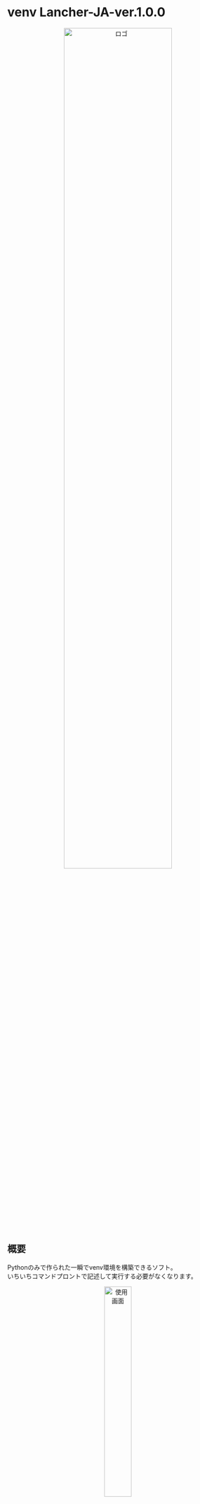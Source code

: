 # venv Lancher-JA-ver.1.0.0  
<p align="center">
  <img src="https://github.com/user-attachments/assets/5aeddbc9-8707-4d1e-9715-d692771bc0f7" width="70%" alt="ロゴ">
</p>

## 概要  

Pythonのみで作られた一瞬でvenv環境を構築できるソフト。  
いちいちコマンドプロントで記述して実行する必要がなくなります。    
<p align="center">
  <img src="https://github.com/user-attachments/assets/66fb80f6-048b-49ee-aef2-0cbbf49ab7c8" width="35%" alt="使用画面">
</p>

## 必要・推奨スペック
### 必要スペック
* OS：Windows 7 SP1 以降（32ビットおよび64ビット）
* CPU：1 GHz 以上のプロセッサ
* メモリ：1 GB RAM
* ディスク空き容量：10MB 以上


※Mac, Linuxでは使用不可

## 機能（ver.1.0.0）

* venv環境の構築
* 環境内へのライブラリのインストール
* 依存関係の記録


## 使い方
1. ここをクリックしてダウンロード
1. "出力フォルダを選択"と書かれたテキストの横にある"選択"ボタンをクリック  
➤出力フォルダを選択

2. "インストールするパッケージ名を入力"と書かれたテキストの横の入力フォームに`pip install`の後ろに続くライブラリ名を入力  
例：NumPyをインストールする場合、通常はコマンドプロントで`pip install numpy`と記述するので入力フォームには`numpy`とのみ入力

3. `依存関係を記録`をクリック（任意）  
依存関係を記録するとrequirements.txtが生成されます


## 使用技術
### 言語
* `Python 3.12.9`

### ライブラリ
- `os`
- `subprocess`
- `tkinter`
  - `tkinter.ttk`
  - `tkinter.filedialog`
  - `tkinter.messagebox`
- `threading`
- `Pyinstaller`
